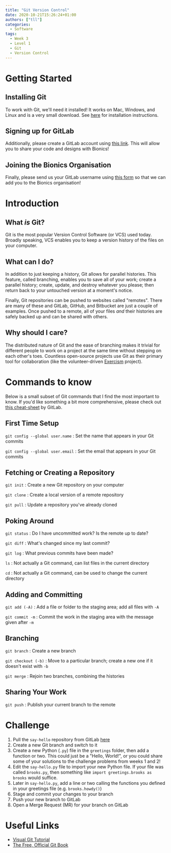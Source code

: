 ```yaml
---
title: "Git Version Control"
date: 2020-10-21T15:26:24+01:00
authors: ["tll"]
categories:
  - Software
tags:
  - Week 3
  - Level 1
  - Git
  - Version Control
---
```


Getting Started
===============

Installing Git
--------------

To work with Git, we\'ll need it installed! It works on Mac, Windows,
and Linux and is a very small download. See
[here](https://git-scm.com/book/en/v2/Getting-Started-Installing-Git)
for installation instructions.

Signing up for GitLab
---------------------

Additionally, please create a GitLab account using [this
link](https://gitlab.com/users/sign_in#register-pane). This will allow
you to share your code and designs with Bionics!

Joining the Bionics Organisation
--------------------------------

Finally, please send us your GitLab username using [this
form](https://forms.gle/veijM3qMT8WKdV3j8) so that we can add you to the
Bionics organisation!

Introduction
============

What *is* Git?
--------------

Git is the most popular Version Control Software (or VCS) used today.
Broadly speaking, VCS enables you to keep a version history of the files
on your computer.

What can I do?
--------------

In addition to just keeping a history, Git allows for parallel
histories. This feature, called branching, enables you to save all of
your work; create a parallel history; create, update, and destroy
whatever you please; then return back to your untouched version at a
moment\'s notice.

Finally, Git repositories can be pushed to websites called \"remotes\".
There are many of these and GitLab, GitHub, and Bitbucket are just a
couple of examples. Once pushed to a remote, all of your files *and*
their histories are safely backed up and can be shared with others.

Why should I care?
------------------

The distributed nature of Git and the ease of branching makes it trivial
for different people to work on a project at the same time without
stepping on each other\'s toes. Countless open-source projects use Git
as their primary tool for collaboration (like the volunteer-driven
[Exercism](https://github.com/exercism/) project).

Commands to know
================

Below is a small subset of Git commands that I find the most important
to know. If you\'d like something a bit more comprehensive, please check
out [this
cheat-sheet](https://about.gitlab.com/images/press/git-cheat-sheet.pdf)
by GitLab.

First Time Setup
----------------

`git config --global user.name`
:   Set the name that appears in your Git commits

`git config --global user.email`
:   Set the email that appears in your Git commits

Fetching or Creating a Repository
---------------------------------

`git init`
:   Create a new Git repository on your computer

`git clone`
:   Create a local version of a remote repository

`git pull`
:   Update a repository you\'ve already cloned

Poking Around
-------------

`git status`
:   Do I have uncommitted work? Is the remote up to date?

`git diff`
:   What\'s changed since my last commit?

`git log`
:   What previous commits have been made?

`ls`
:   Not actually a Git command, can list files in the current directory

`cd`
:   Not actually a Git command, can be used to change the current
    directory

Adding and Committing
---------------------

`git add (-A)`
:   Add a file or folder to the staging area; add all files with `-A`

`git commit -m`
:   Commit the work in the staging area with the message given after
    `-m`

Branching
---------

`git branch`
:   Create a new branch

`git checkout (-b)`
:   Move to a particular branch; create a new one if it doesn\'t exist
    with `-b`

`git merge`
:   Rejoin two branches, combining the histories

Sharing Your Work
-----------------

`git push`
:   Publish your current branch to the remote

Challenge
=========

1.  Pull the `say-hello` repository from GitLab
    [here](https://gitlab.com/sheffield-bionics/say-hello)
2.  Create a new Git branch and switch to it
3.  Create a new Python (`.py`) file in the `greetings` folder, then add
    a function or two. This could just be a \"Hello, World!\", or you
    could share some of your solutions to the challenge problems from
    weeks 1 and 2!
4.  Edit the `say-hello.py` file to import your new Python file. If your
    file was called `brooks.py`, then something like
    `import greetings.brooks as
      brooks` would suffice.
5.  Later in `say-hello.py`, add a line or two calling the functions you
    defined in your greetings file (e.g. `brooks.howdy()`)
6.  Stage and commit your changes to your branch
7.  Push your new branch to GitLab
8.  Open a Merge Request (MR) for your branch on GitLab

Useful Links
============

-   [Visual Git Tutorial](https://learngitbranching.js.org/)
-   [The Free, Official Git Book](https://git-scm.com/book/en/v2)
